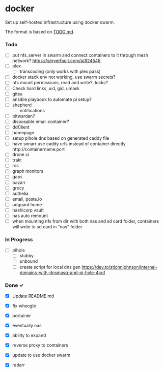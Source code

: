 # docker
Set up self-hosted infrastructure using docker swarm.

The format is based on [TODO.md](https://github.com/todomd/todo.md).

### Todo

- [ ] put nfs_server in swarm and connect containers to it through mesh network? https://serverfault.com/a/824548  
- [ ] plex  
  - [ ] transcoding (only works with plex pass)  
- [ ] docker stack env not working, use swarm secrets?  
- [ ] nfs mount permissions, read and write?, locks?  
- [ ] Check hard links, uid, gid, umask  
- [ ] gitea  
- [ ] ansible playbook to automate pi setup?  
- [ ] shepherd  
  - [ ] notifications  
- [ ] bitwarden?  
- [ ] disposable email container?  
- [ ] ddClient  
- [ ] homepage  
- [ ] setup pihole dns based on generated caddy file  
- [ ] have sonarr use caddy urls instead of container directly http://containername:port  
- [ ] drone ci  
- [ ] trakt  
- [ ] rss  
- [ ] graph monitors  
- [ ] gaps  
- [ ] bazarr  
- [ ] grocy  
- [ ] authelia  
- [ ] email, poste.io  
- [ ] adguard home  
- [ ] hashicorp vault  
- [ ] nas auto remount  
- [ ] when mounting nfs from dir with both nas and sd card folder, containers will write to sd card in "nas" folder  

### In Progress

- [ ] pihole  
  - [ ] stubby  
  - [ ] unbound  
  - [ ] create script for local dns gen https://dev.to/stjohnjohnson/internal-domains-with-dnsmasq-and-pi-hole-4cof  

### Done ✓

- [x] Update README.md  
- [x] fix whoogle  
- [x] portainer  
- [x] eventually nas  
- [x] ability to expand  
- [x] reverse proxy to containers  
- [x] update to use docker swarm  
- [x] radarr  

